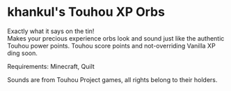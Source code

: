 # khankul's Touhou XP Orbs

Exactly what it says on the tin!  
Makes your precious experience orbs look and sound just like the authentic Touhou power points.
Touhou score points and not-overriding Vanilla XP ding soon.

Requirements: Minecraft, Quilt

Sounds are from Touhou Project games, all rights belong to their holders.
